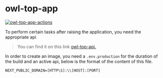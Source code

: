 # owl-top-app

[![owl-top-app-actions](https://github.com/fwRelik/owl-top-app/actions/workflows/main.yml/badge.svg)](https://github.com/fwRelik/owl-top-app/actions/workflows/main.yml)

To perform certain tasks after raising the application, you need the appropriate api

> You can find it on this link [owl-top-api.](https://github.com/fwRelik/owl-top-api)

In order to create an image, you need a `.env.production` for the duration of the build and an active api, below is the format of the content of this file.

```
NEXT_PUBLIC_DOMAIN=[HTTP\S]:\\[HOST]:[PORT]
```
